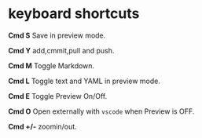 # keyboard shortcuts

**Cmd S** Save in preview mode.

**Cmd Y** add,cmmit,pull and push.

**Cmd M** Toggle Markdown.

**Cmd L** Toggle text and YAML in preview mode.

**Cmd E** Toggle Preview On/Off.

**Cmd O** Open externally with `vscode` when Preview is OFF.

**Cmd +/-** zoomin/out.






